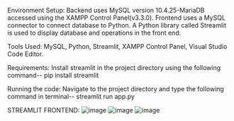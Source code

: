 Environment Setup:
Backend uses MySQL version 10.4.25-MariaDB accessed using the XAMPP Control Panel(v3.3.0).
Frontend uses a MySQL connector to connect database to Python. A Python library called Streamlit is used to display database and operations in the front end.

Tools Used:
MySQL, Python, Streamlit, XAMPP Control Panel, Visual Studio Code Editor.

Requirements:
Install streamlit in the project directory using the following command--
pip install streamlit

Running the code:
Navigate to the project directory and type the following command in terminal--
streamlit run app.py

STREAMLIT FRONTEND:
![image](https://github.com/vishakhahegde/Pet-Mangement-System/assets/77181366/12e97baf-18a4-462c-bad2-8b41872e38b2)
![image](https://github.com/vishakhahegde/Pet-Mangement-System/assets/77181366/6f593cc6-4a68-4b5c-bb5e-7f9d75ed9026)
![image](https://github.com/vishakhahegde/Pet-Mangement-System/assets/77181366/1fd16e4e-7e0d-4bd6-a8fe-a7da5ddbad39)


